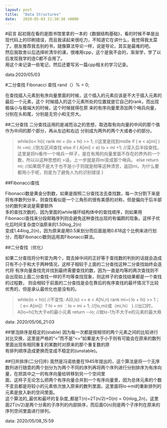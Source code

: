 ```yaml
---
layout: post
title:  "Data Structures"
date:   2020-05-03 21:30:30 +0800
---
```


#前言
    起初我在看的是图书馆里拿的一本的《数据结构基础》，看的时候不单是出现代码上的印刷错误，而且我读起来很吃力，不知道它在讲什么，我觉得我太菜了。朋友推荐我去别的书，就像算法导论一样，说是导论，其实是最难的吧。   
    然后我取舍以后选择听清华的课，很难用cpp，这个是我不会的，渐渐学，学了以后发现我学的连C都不会用了。   
    用这个来记录一些笔记，然后还要写另一篇cpp相关的学习记录。   

data:2020/05/03
 
 
 
 #二分查找
Fibonacci 查找
rand（）% = 0;

在查找插入元素到有序向量里面的时候，这个插入的元素应该是不大于插入元素的最后一个元素，这个
时候插入的这个元素所处的位置就是它自己的rank，而出现极端小与极端大的时候，这个时候就得在原
来的有序向量里添加两个哨兵向量，分别在头和尾，分别是无穷小和无穷大。

##二分查找
二分查找运用的是减而治之的思想，取选取有向向量的中间的那个值作为中间的那个部分，再从左边和右边
分别成为两外的两个大或者小的部分。

>while(lo< hi){
>	rank mi = (lo + hi) >> 1;	//这里是找到midle
>	if ( e < a[mi] ) hi =mi;	//到左区间查找
>	else if ( A[mi] < e) lo = mi +1;	//深入后半段查找，这里是将hi看作一个哨兵一样子，是在有用的向量里面不存在的界外的一个数，所以以这种思想的  >话，上一步就是将mi变成那个哨兵。
>	else return mi;	//如果既不是大于也不是小于则就是相等这种清苦，返回mi，为什么要都用小于呢，则是为了避免人为的识别错误
>}

##Fibonacci查找

Fibonacci数是黄金分割数，如果是按照二分查找法去查找数，每一次分割下来是将有序数列分半，则查找看似是一个三角形的很有美感的对称，但是偏向于后半部分的数列来说是需要额外   
多的查找次数的，因为里面的while循环结构体中的查找顺序，则如果用Fibonacci查找来分段邮箱序列则会避免这种查找出现的有偏颇的现象。这样子优化后时间复杂度O油原来的1.50log_2(n)   
变成1.44log_2(n)，因为原来是用0.5来划分而后面是用0.618这个比例来进行划分，而取Fibonacci数则运用其Fibonacci算法。

##二分查找（优化）

如果二分查找将分判变为两个，既去掉中间的正好等于查找数的判别的话就会造成只有不小于和大于两种情况，这样子相较于上面的二分查找这种二分查找始终会迭代将  有序向量查找完并找到最终需要查找的数，因为一直是均等的两次查找则不会出现如上面二分查找一样的不均等查找现象，则这样子的查找结果都是一个查找的过程数，  则会相较于前面的二分查找是会在靠后的有序查找的最坏情况下比较优秀的，但是承认最优化也是没有的。
>while(lo < hi){  //不变性: A[0,lo) <= e < A[hi,n)
>    rank mi=( lo + hi) >> 1；
>    （ e< A[mi]）? hi = mi ：lo = mi + 1; //[lo,mi)或（mi,hi）
>    } //出口时，A[lo=hi]为大于e的最小元素
>    return --lo; //故lo-1为不大于e的元素的最大秩

data: 2020/05/06_21:03

##冒泡排序是稳定的(stable)
因为每一次都是按相邻的两个元素之间的比较进行对比交换，这里是严格的“<”而不是“<=”如果是大于小于则有可能会在原来的数列里面出现有相同重复的某数时对原来的那个重复数的原   
有排列顺序造成更换而变成不稳定的(unstable)。

##归并排序(二分归并)
竟然是冯诺依曼在1945年提出的，这个算法是将一个无序数列进行随意的两个划分为为两个不同的序列再将两个序列进行分别排序为有序向量，在把其中之一的有序向量给转移到另一个空间里   
面，这样子无论怎么把两个有序向量合并到一个有序向量里，因为总体元素的个数不变且都是将较小的元素依次放入原来的数列里面，这里面将lo->mi的重新排列的元素是放入新的空间里面。   
这个算法的_最优和最坏的复杂度_都是T(n)=2T(n/2)+O(n) = O(nlog_2n)，这里面2T(n/2)是两个分离的子序列的内部排序，而后面O(n)则是两个子序列在原来的序列空间里面进行排列。

data: 2020/05/08_15:59
